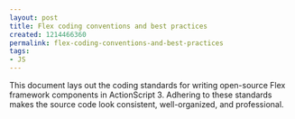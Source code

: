 ```yaml
---
layout: post
title: Flex coding conventions and best practices
created: 1214466360
permalink: flex-coding-conventions-and-best-practices
tags:
- JS
---
```

<p><span id="thmr_42" class="thmr_call"><span id="thmr_6" class="thmr_call"><p>This document lays out the coding standards for writing open-source Flex framework components in ActionScript 3. Adhering to these standards makes the source code look consistent, well-organized, and professional.</p></span></span></p>
